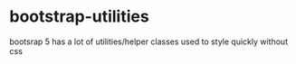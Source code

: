 # bootstrap-utilities
bootsrap 5 has a lot of utilities/helper classes used to style quickly without css
